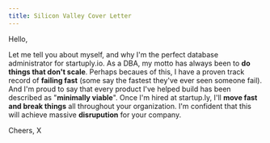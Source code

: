 ```yaml
---
title: Silicon Valley Cover Letter
---
```


Hello,

Let me tell you about myself, and why I'm the perfect database administrator for startuply.io. As a DBA, my motto has always been to **do things that don't scale**. Perhaps becaues of this, I have a proven track record of **failing fast** (some say the fastest they've ever seen someone fail). And I'm proud to say that every product I've helped build has been described as "**minimally viable**". Once I'm hired at startup.ly, I'll **move fast and break things** all throughout your organization. I'm confident that this will achieve massive **disrupution** for your company.

Cheers,
X
